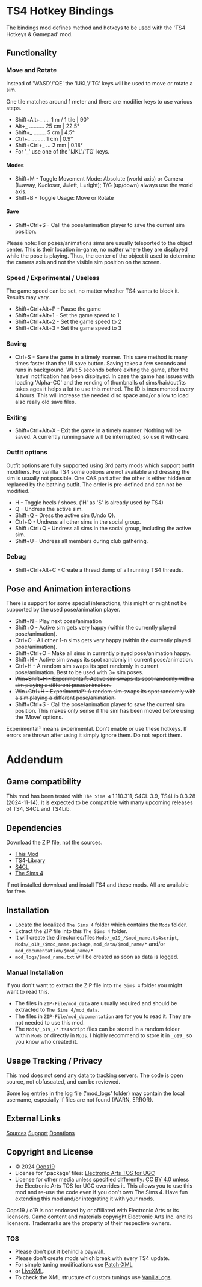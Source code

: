# TS4 Hotkey Bindings
The bindings mod defines method and hotkeys to be used with the 'TS4 Hotkeys & Gamepad' mod.

## Functionality
### Move and Rotate
Instead of 'WASD'/'QE' the 'IJKL'/'TG' keys will be used to move or rotate a sim.

One tile matches around 1 meter and there are modifier keys to use various steps.
* Shift+Alt+_ .... 1 m / 1 tile | 90°
* Alt+_ .......... 25 cm | 22.5°
* Shift+_ ........ 5 cm  | 4.5°
* Ctrl+_ ......... 1 cm | 0.9°
* Shift+Ctrl+_ ... 2 mm | 0.18°
* For '_' use one of the 'IJKL'/'TG' keys.

#### Modes
* Shift+M - Toggle Movement Mode: Absolute (world axis) or Camera (I=away, K=closer, J=left, L=right); T/G (up/down) always use the world axis. 
* Shift+B - Toggle Usage: Move or Rotate

#### Save
* Shift+Ctrl+S - Call the pose/animation player to save the current sim position.  

Please note: For poses/animations sims are usually teleported to the object center.
This is their location in-game, no matter where they are displayed while the pose is playing.
Thus, the center of the object it used to determine the camera axis and not the visible sim position on the screen. 

### Speed / Experimental / Useless
The game speed can be set, no matter whether TS4 wants to block it. Results may vary.
* Shift+Ctrl+Alt+P - Pause the game
* Shift+Ctrl+Alt+1 - Set the game speed to 1
* Shift+Ctrl+Alt+2 - Set the game speed to 2
* Shift+Ctrl+Alt+3 - Set the game speed to 3

### Saving
* Ctrl+S - Save the game in a timely manner.
This save method is many times faster than the UI save button. Saving takes a few seconds and runs in background. Wait 5 seconds before exiting the game, after the 'save' notification has been displayed.
In case the game has issues with loading 'Alpha-CC' and the rending of thumbnails of sims/hair/outfits takes ages it helps a lot to use this method.
The ID is incremented every 4 hours. This will increase the needed disc space and/or allow to load also really old save files.

### Exiting
* Shift+Ctrl+Alt+X - Exit the game in a timely manner. Nothing will be saved. A currently running save will be interrupted, so use it with care.

### Outfit options
Outfit options are fully supported using 3rd party mods which support outfit modifiers. For vanilla TS4 some options are not available and dressing the sim is usually not possible. One CAS part after the other is either hidden or replaced by the bathing outfit. The order is pre-defined and can not be modified.
* H - Toggle heels / shoes. ('H' as 'S' is already used by TS4)
* Q - Undress the active sim.
* Shift+Q - Dress the active sim (Undo Q).
* Ctrl+Q - Undress all other sims in the social group.
* Shift+Ctrl+Q - Undress all sims in the social group, including the active sim.
* Shift+U - Undress all members during club gathering.

### Debug
* Shift+Ctrl+Alt+C - Create a thread dump of all running TS4 threads.

## Pose and Animation interactions
There is support for some special interactions, this might or might not be supported by the used pose/animation player.

* Shift+N - Play next pose/animation
* Shift+O - Active sim gets very happy (within the currently played pose/animation).
* Ctrl+O - All other 1-n sims  gets very happy (within the currently played pose/animation).
* Shift+Ctrl+O - Make all sims in currently played pose/animation happy.
* Shift+H - Active sim swaps its spot randomly in current pose/animation.
* Ctrl+H - A random sim swaps its spot randomly in current pose/animation. Best to be used with 3+ sim poses.
* ~~Win+Shift+H - Experimental²: Active sim swaps its spot randomly with a sim playing a different pose/animation.~~
* ~~Win+Ctrl+H - Experimental²: A random sim swaps its spot randomly with a sim playing a different pose/animation.~~
* Shift+Ctrl+S - Call the pose/animation player to save the current sim position.  This makes only sense if the sim has been moved before using the 'Move' options.

Experimental² means experimental. Don't enable or use these hotkeys.
If errors are thrown after using it simply ignore them.
Do not report them.


# Addendum

## Game compatibility
This mod has been tested with `The Sims 4` 1.110.311, S4CL 3.9, TS4Lib 0.3.28 (2024-11-14).
It is expected to be compatible with many upcoming releases of TS4, S4CL and TS4Lib.

## Dependencies
Download the ZIP file, not the sources.
* [This Mod](../../releases/latest)
* [TS4-Library](https://github.com/Oops19/TS4-Library/releases/latest)
* [S4CL](https://github.com/ColonolNutty/Sims4CommunityLibrary/releases/latest)
* [The Sims 4](https://www.ea.com/games/the-sims/the-sims-4)

If not installed download and install TS4 and these mods.
All are available for free.

## Installation
* Locate the localized `The Sims 4` folder which contains the `Mods` folder.
* Extract the ZIP file into this `The Sims 4` folder.
* It will create the directories/files `Mods/_o19_/$mod_name.ts4script`, `Mods/_o19_/$mod_name.package`, `mod_data/$mod_name/*` and/or `mod_documentation/$mod_name/*`
* `mod_logs/$mod_name.txt` will be created as soon as data is logged.

### Manual Installation
If you don't want to extract the ZIP file into `The Sims 4` folder you might want to read this. 
* The files in `ZIP-File/mod_data` are usually required and should be extracted to `The Sims 4/mod_data`.
* The files in `ZIP-File/mod_documentation` are for you to read it. They are not needed to use this mod.
* The `Mods/_o19_/*.ts4script` files can be stored in a random folder within `Mods` or directly in `Mods`. I highly recommend to store it in `_o19_` so you know who created it.

## Usage Tracking / Privacy
This mod does not send any data to tracking servers. The code is open source, not obfuscated, and can be reviewed.

Some log entries in the log file ('mod_logs' folder) may contain the local username, especially if files are not found (WARN, ERROR).

## External Links
[Sources](https://github.com/Oops19/)
[Support](https://discord.gg/d8X9aQ3jbm)
[Donations](https://www.patreon.com/o19)

## Copyright and License
* © 2024 [Oops19](https://github.com/Oops19)
* License for '.package' files: [Electronic Arts TOS for UGC](https://tos.ea.com/legalapp/WEBTERMS/US/en/PC/)  
* License for other media unless specified differently: [CC BY 4.0](https://creativecommons.org/licenses/by/4.0/) unless the Electronic Arts TOS for UGC overrides it.
This allows you to use this mod and re-use the code even if you don't own The Sims 4.
Have fun extending this mod and/or integrating it with your mods.

Oops19 / o19 is not endorsed by or affiliated with Electronic Arts or its licensors.
Game content and materials copyright Electronic Arts Inc. and its licensors. 
Trademarks are the property of their respective owners.

### TOS
* Please don't put it behind a paywall.
* Please don't create mods which break with every TS4 update.
* For simple tuning modifications use [Patch-XML](https://github.com/Oops19/TS4-PatchXML) 
* or [LiveXML](https://github.com/Oops19/TS4-LiveXML).
* To check the XML structure of custom tunings use [VanillaLogs](https://github.com/Oops19/TS4-VanillaLogs).
